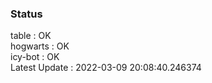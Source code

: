 ### Status


table : OK  
hogwarts : OK  
icy-bot : OK  
Latest Update : 2022-03-09 20:08:40.246374
